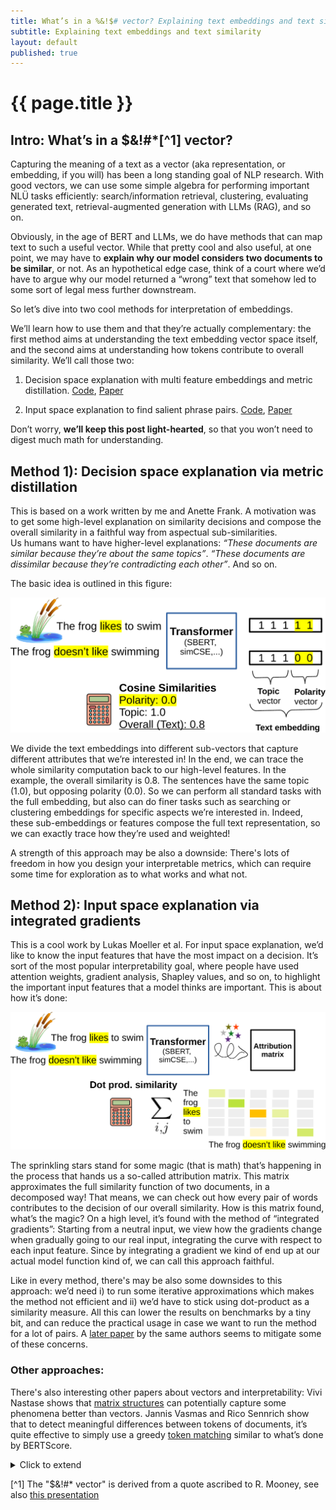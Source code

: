 ```yaml
---
title: What’s in a %&!$# vector? Explaining text embeddings and text similarity
subtitle: Explaining text embeddings and text similarity
layout: default
published: true
---
```


# {{ page.title }}

## Intro: What’s in a $&!#\*[^1] vector?

Capturing the meaning of a text as a vector (aka representation, or embedding, if you will) has been a long standing goal of NLP research. With good vectors, we can use some simple algebra for performing important NLÜ tasks efficiently: search/information retrieval, clustering, evaluating generated text, retrieval-augmented generation with LLMs (RAG), and so on. 

Obviously, in the age of BERT and LLMs, we do have methods that can map text to such a useful vector. While that pretty cool and also useful, at one point, we may have to **explain why our model considers two documents to be similar**, or not. As an hypothetical edge case, think of a court where we’d have to argue why our model returned a “wrong” text that somehow led to some sort of legal mess further downstream.

So let’s dive into two cool methods for interpretation of embeddings. 

We’ll learn how to use them and that they’re actually complementary: the first method aims at understanding the text embedding vector space itself, and the second aims at understanding how tokens contribute to overall similarity. 
We’ll call those two:

1. Decision space explanation with multi feature embeddings and metric distillation. [Code](https://github.com/flipz357/S3BERT), [Paper](https://aclanthology.org/2022.aacl-main.48)

2. Input space explanation to find salient phrase pairs. [Code](https://github.com/lucasmllr/xsbert), [Paper](https://aclanthology.org/2023.emnlp-main.980)

Don’t worry, **we’ll keep this post light-hearted**, so that you won’t need to digest much math for understanding.

## Method 1): Decision space explanation via metric distillation

This is based on a work written by me and Anette Frank. A motivation was to get some high-level explanation on similarity decisions and compose the overall similarity in a faithful way from aspectual sub-similarities.  
Us humans want to have higher-level explanations: *“These documents are similar because they’re about the same topics”*. *“These documents are dissimilar because they’re contradicting each other”*. And so on.

The basic idea is outlined in this figure:

![Vector partitioning](/assets/img/blog/partition-crop.png)

We divide the text embeddings into different sub-vectors that capture different attributes that we’re interested in! In the end, we can trace the whole similarity computation back to our high-level features. In the example, the overall similarity is 0.8. The sentences have the same topic (1.0), but opposing polarity (0.0). So we can perform all standard tasks with the full embedding, but also can do finer tasks such as searching or clustering embeddings for specific aspects we’re interested in. Indeed, these sub-embeddings or features compose the full text representation, so we can exactly trace how they’re used and weighted!

A strength of this approach may be also a downside: There's lots of freedom in how you design your interpretable metrics, which can require some time for exploration as to what works and what not.

## Method 2): Input space explanation via integrated gradients

This is a cool work by Lukas Moeller et al. For input space explanation, we’d like to know the input features that have the most impact on a decision. It’s sort of the most popular interpretability goal, where people have used attention weights, gradient analysis, Shapley values, and so on, to highlight the important input features that a model thinks are important. This is about how it’s done:

![Token attribution](/assets/img/blog/attribution-crop.png)

The sprinkling stars stand for some magic (that is math) that’s happening in the process that hands us a so-called attribution matrix. This matrix approximates the full similarity function of two documents, in a decomposed way! That means, we can check out how every pair of words contributes to the decision of our overall similarity. How is this matrix found, what’s the magic? On a high level, it’s found with the method of “integrated gradients”: Starting from a neutral input, we view how the gradients change when gradually going to our real input, integrating the curve with respect to each input feature. Since by integrating a gradient we kind of end up at our actual model function kind of, we can call this approach faithful. 

Like in every method, there's may be also some downsides to this approach: we’d need i) to run some iterative approximations which makes the method not efficient and ii) we’d have to stick using dot-product as a similarity measure. All this can lower the results on benchmarks by a tiny bit, and can reduce the practical usage in case we want to run the method for a lot of pairs. A [later paper](https://arxiv.org/abs/2402.02883) by the same authors seems to mitigate some of these concerns.

### Other approaches:

There's also interesting other papers about vectors and interpretability: Vivi Nastase shows that [matrix structures](https://arxiv.org/abs/2312.09890) can potentially capture some phenomena better than vectors. Jannis Vasmas and Rico Sennrich show that to detect meaningful differences between tokens of documents, it’s quite effective to simply use a greedy [token matching](https://arxiv.org/abs/2305.13303) similar to what’s done by BERTScore.

<details markdown="1"> 
<summary> Click to extend </summary>

[SBERT studies Meaning Representations: Decomposing Sentence Embeddings into Explainable Semantic Features](https://aclanthology.org/2022.aacl-main.48) (Opitz & Frank, AACL-IJCNLP 2022)

[An Attribution Method for Siamese Encoders](https://aclanthology.org/2023.emnlp-main.980) (Moeller et al., EMNLP 2023)


</details>


[^1] The "$&!#* vector" is derived from a quote ascribed to R. Mooney, see also [this presentation](https://aclanthology.org/attachments/P18-1198.Presentation.pdf)



